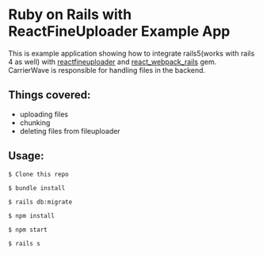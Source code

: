 # Ruby on Rails with ReactFineUploader Example App

This is example application showing how to integrate rails5(works with rails 4 as well) with [reactfineuploader](https://github.com/FineUploader/react-fine-uploader) and [react_webpack_rails](https://github.com/netguru/react_webpack_rails) gem.
CarrierWave is responsible for handling files in the backend.


## Things covered:
- uploading files
- chunking
- deleting files from fileuploader


## Usage:

    $ Clone this repo 

    $ bundle install

    $ rails db:migrate

    $ npm install

    $ npm start

    $ rails s
